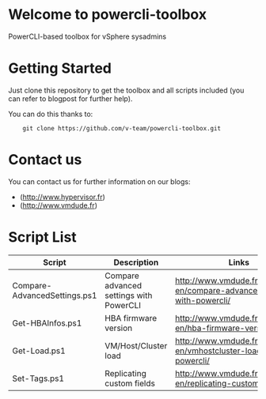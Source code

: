 # Welcome to powercli-toolbox

PowerCLI-based toolbox for vSphere sysadmins

# Getting Started

Just clone this repository to get the toolbox and all scripts included (you can refer to blogpost for further help).

You can do this thanks to:

        git clone https://github.com/v-team/powercli-toolbox.git

# Contact us

You can contact us for further information on our blogs:

* (http://www.hypervisor.fr)
* (http://www.vmdude.fr)

# Script List

| Script | Description | Links |
| ------ | ----------- | ----- |
| Compare-AdvancedSettings.ps1 | Compare advanced settings with PowerCLI | http://www.vmdude.fr/en/scripts-en/compare-advanced-settings-with-powercli/ |
| Get-HBAInfos.ps1 | HBA firmware version | http://www.vmdude.fr/en/scripts-en/hba-firmware-version/ |
| Get-Load.ps1 | VM/Host/Cluster load | http://www.vmdude.fr/en/scripts-en/vmhostcluster-load-in-powercli/ |
| Set-Tags.ps1 | Replicating custom fields | http://www.vmdude.fr/en/scripts-en/replicating-custom-fields/ |

